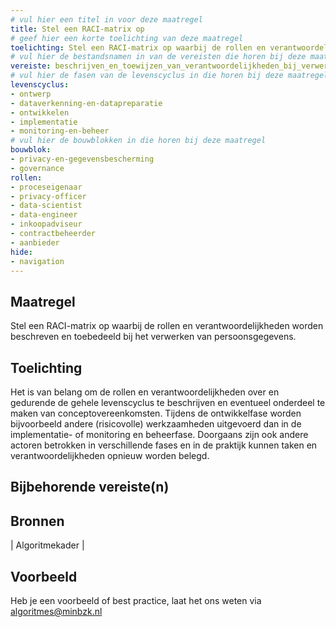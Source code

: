 ```yaml
---
# vul hier een titel in voor deze maatregel
title: Stel een RACI-matrix op
# geef hier een korte toelichting van deze maatregel
toelichting: Stel een RACI-matrix op waarbij de rollen en verantwoordelijkheden worden beschreven en toebedeeld bij het verwerken van persoonsgegevens
# vul hier de bestandsnamen in van de vereisten die horen bij deze maatregel
vereiste: beschrijven_en_toewijzen_van_verantwoordelijkheden_bij_verwerking_persoonsgegevens
# vul hier de fasen van de levenscyclus in die horen bij deze maatregel
levenscyclus: 
- ontwerp
- dataverkenning-en-datapreparatie
- ontwikkelen
- implementatie
- monitoring-en-beheer
# vul hier de bouwblokken in die horen bij deze maatregel
bouwblok:
- privacy-en-gegevensbescherming
- governance
rollen:
- proceseigenaar
- privacy-officer
- data-scientist
- data-engineer
- inkoopadviseur
- contractbeheerder
- aanbieder
hide:
- navigation
---
```


<!-- Let op! onderstaande regel met 'tags' niet weghalen! Deze maakt automatisch de knopjes op basis van de metadata  -->
<!-- tags -->

## Maatregel
<!-- Vul hier een omschrijving in van wat deze maatregel inhoudt. -->
Stel een RACI-matrix op waarbij de rollen en verantwoordelijkheden worden beschreven en toebedeeld bij het verwerken van persoonsgegevens.

## Toelichting 
<!-- Geef hier een toelichting van deze maatregel -->
Het is van belang om de rollen en verantwoordelijkheden over en gedurende de gehele levenscyclus te beschrijven en eventueel onderdeel te maken van conceptovereenkomsten. 
Tijdens de ontwikkelfase worden bijvoorbeeld andere (risicovolle) werkzaamheden uitgevoerd dan in de implementatie- of monitoring en beheerfase. 
Doorgaans zijn ook andere actoren betrokken in verschillende fases en in de praktijk kunnen taken en verantwoordelijkheden opnieuw worden belegd. 

## Bijbehorende vereiste(n)
<!-- Hier volgt een lijst met vereisten op basis van de in de metadata ingevulde vereiste -->

<!-- Let op! onderstaande regel met 'list_vereisten_on_maatregelen_page' niet weghalen! Deze maakt automatisch een lijst van bijbehorende verseisten op basis van de metadata  -->
<!-- list_vereisten_on_maatregelen_page -->

## Bronnen 
<!-- Vul hier de relevante bronnen in voor deze maatregel -->

| Algoritmekader |

       

## Voorbeeld
<!-- Voeg hier een voorbeeld toe, door er bijvoorbeeld naar te verwijzen -->

Heb je een voorbeeld of best practice, laat het ons weten via [algoritmes@minbzk.nl](mailto:algoritmes@minbzk.nl)

